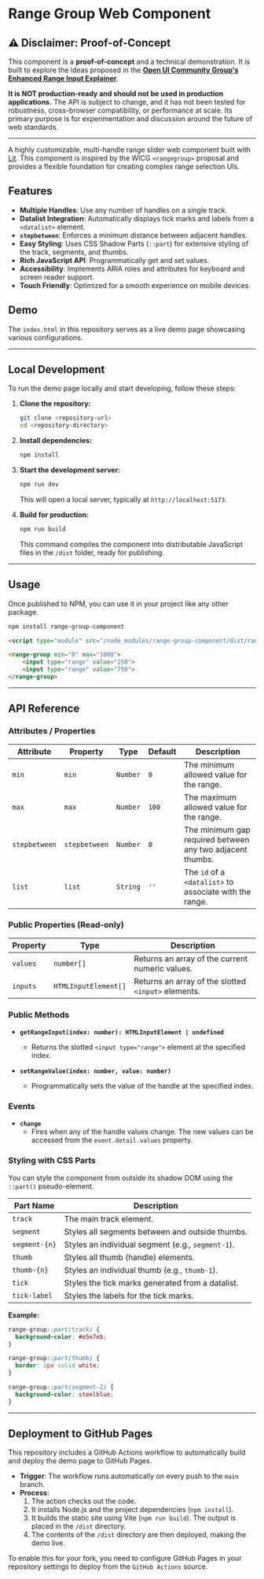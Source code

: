 # Range Group Web Component

## ⚠️ Disclaimer: Proof-of-Concept

This component is a **proof-of-concept** and a technical demonstration. It is built to explore the ideas proposed in the **[Open UI Community Group's Enhanced Range Input Explainer](https://open-ui.org/components/enhanced-range-input.explainer/)**.

**It is NOT production-ready and should not be used in production applications.** The API is subject to change, and it has not been tested for robustness, cross-browser compatibility, or performance at scale. Its primary purpose is for experimentation and discussion around the future of web standards.

---

A highly customizable, multi-handle range slider web component built with [Lit](https://lit.dev/). This component is inspired by the WICG `<rangegroup>` proposal and provides a flexible foundation for creating complex range selection UIs.

## Features

- **Multiple Handles**: Use any number of handles on a single track.
- **Datalist Integration**: Automatically displays tick marks and labels from a `<datalist>` element.
- **`stepbetween`**: Enforces a minimum distance between adjacent handles.
- **Easy Styling**: Uses CSS Shadow Parts (`::part`) for extensive styling of the track, segments, and thumbs.
- **Rich JavaScript API**: Programmatically get and set values.
- **Accessibility**: Implements ARIA roles and attributes for keyboard and screen reader support.
- **Touch Friendly**: Optimized for a smooth experience on mobile devices.

## Demo

The `index.html` in this repository serves as a live demo page showcasing various configurations.

---

## Local Development

To run the demo page locally and start developing, follow these steps:

1.  **Clone the repository:**
    ```bash
    git clone <repository-url>
    cd <repository-directory>
    ```

2.  **Install dependencies:**
    ```bash
    npm install
    ```

3.  **Start the development server:**
    ```bash
    npm run dev
    ```
    This will open a local server, typically at `http://localhost:5173`.

4.  **Build for production:**
    ```bash
    npm run build
    ```
    This command compiles the component into distributable JavaScript files in the `/dist` folder, ready for publishing.

---

## Usage

Once published to NPM, you can use it in your project like any other package.

```bash
npm install range-group-component
```

```html
<script type="module" src="/node_modules/range-group-component/dist/range-group.js"></script>

<range-group min="0" max="1000">
    <input type="range" value="250">
    <input type="range" value="750">
</range-group>
```

---

## API Reference

### Attributes / Properties

| Attribute     | Property      | Type     | Default | Description                                             |
|---------------|---------------|----------|---------|---------------------------------------------------------|
| `min`         | `min`         | `Number` | `0`     | The minimum allowed value for the range.                |
| `max`         | `max`         | `Number` | `100`   | The maximum allowed value for the range.                |
| `stepbetween` | `stepbetween` | `Number` | `0`     | The minimum gap required between any two adjacent thumbs. |
| `list`        | `list`        | `String` | `''`    | The `id` of a `<datalist>` to associate with the range.   |


### Public Properties (Read-only)

| Property | Type                 | Description                                    |
|----------|----------------------|------------------------------------------------|
| `values` | `number[]`           | Returns an array of the current numeric values.  |
| `inputs` | `HTMLInputElement[]` | Returns an array of the slotted `<input>` elements. |

### Public Methods

- **`getRangeInput(index: number): HTMLInputElement | undefined`**
    - Returns the slotted `<input type="range">` element at the specified index.

- **`setRangeValue(index: number, value: number)`**
    - Programmatically sets the value of the handle at the specified index.

### Events

- **`change`**
    - Fires when any of the handle values change. The new values can be accessed from the `event.detail.values` property.

### Styling with CSS Parts

You can style the component from outside its shadow DOM using the `::part()` pseudo-element.

| Part Name         | Description                                        |
|-------------------|----------------------------------------------------|
| `track`           | The main track element.                            |
| `segment`         | Styles all segments between and outside thumbs.    |
| `segment-{n}`     | Styles an individual segment (e.g., `segment-1`).  |
| `thumb`           | Styles all thumb (handle) elements.                |
| `thumb-{n}`       | Styles an individual thumb (e.g., `thumb-1`).      |
| `tick`            | Styles the tick marks generated from a datalist.   |
| `tick-label`      | Styles the labels for the tick marks.              |

**Example:**
```css
range-group::part(track) {
  background-color: #e5e7eb;
}

range-group::part(thumb) {
  border: 2px solid white;
}

range-group::part(segment-2) {
  background-color: steelblue;
}
```

---

## Deployment to GitHub Pages

This repository includes a GitHub Actions workflow to automatically build and deploy the demo page to GitHub Pages.

-   **Trigger**: The workflow runs automatically on every push to the `main` branch.
-   **Process**:
    1.  The action checks out the code.
    2.  It installs Node.js and the project dependencies (`npm install`).
    3.  It builds the static site using Vite (`npm run build`). The output is placed in the `/dist` directory.
    4.  The contents of the `/dist` directory are then deployed, making the demo live.

To enable this for your fork, you need to configure GitHub Pages in your repository settings to deploy from the `GitHub Actions` source.
